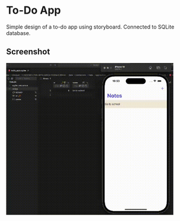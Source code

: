 # To-Do App

Simple design of a to-do app using storyboard. Connected to SQLite database.

## Screenshot

<img src="screenshots/1.gif" alt="Simulator" width="450" />
